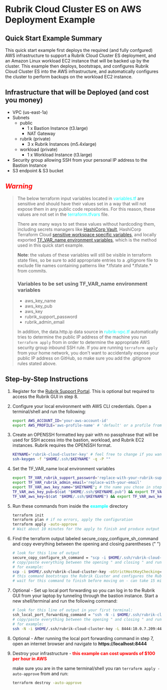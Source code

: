 # Rubrik Cloud Cluster ES on AWS Deployment Example

## Quick Start Example Summary

This quick start example first deploys the required (and fully confgured) AWS infrastructure to support a Rubrik Cloud Cluster ES deployment, and an Amazon Linux workload EC2 instance that will be backed up by the cluster. This example then deploys, bootstraps, and configures Rubrik Cloud Cluster ES into the AWS infrastructure, and automatically configures the cluster to perform backups on the workload EC2 instance.

## Infrastructure that will be Deployed (and cost you money)

- VPC (us-east-1a)
- Subnets
    - public
        - 1 x Bastion Instance (t3.large)
        - NAT Gateway
    - rubrik (private)
        - 3 x Rubrik Instances (m5.4xlarge)
    - workload (private)
        - 1 x Workload Instance (t3.large)
- Security group allowing SSH from your personal IP address to the Bastion Instance
- S3 endpoint & S3 bucket

## <font color="red">**_Warning_**</font>

> The below terraform input variables located in <font color="cyan">variables.tf</font>
> are sensitive and should have their values set in a way that will not expose them
> in any public code repositories. For this reason, these values are not set in the
> <font color="cyan">terraform.tfvars</font> file.
> 
> There are many ways to set these values without hardcoding them, including secrets managers
> like [HashiCorp Vault][vault], HashiCorp Terraform Cloud [sensitive workspace specific variables][tfcloud],
> and locally exported [TF_VAR_name environment variables][TF_VAR_], which is the method used in this quick start example.
>
> **Note**: the values of these variables will still be visible in terraform state files, so be sure to add appropriate
> entries to a .gitignore file to exclude file names containing patterns like *.tfstate and \*.tfstate.\* from commits.
> 
> ### Variables to be set using TF_VAR_name environment variables
> - aws_key_name
> - aws_key_pub
> - aws_key
> - rubrik_support_password
> - rubrik_admin_email
>
> In addition, the data.http.ip data source in <font color="cyan">rubrik-vpc.tf</font> automatically tries
> to determine the public IP address of the machine you run ```terraform apply``` from in order to determine
> the appropriate AWS security group inbound SSH rule. If you are running ```terraform apply``` from your
> home network, you don't want to accidentally expose your public IP address on GitHub, so make sure you
> add the .gitignore rules stated above.

## Step-by-Step Instructions

1. Register for the [Rubrik Support Portal][rubrik_support]. This is optional but required to access the Rubrik GUI in step 8.

2. Configure your local environment with AWS CLI credentials. Open a terminal/shell and run the following:

    ```sh
    export AWS_ACCOUNT_ID='your-aws-account-id'
    export AWS_PROFILE='aws-profile-name' # 'default' or a profile from $HOME/.aws/credentials or $HOME/.aws/config
    ```

3. Create an OPENSSH formatted key pair with no passphrase that will be used for SSH access into the bastion, workload, and Rubrik EC2 instances.
Rubrik requires the OPENSSH format.

    ```sh
    KEYNAME='rubrik-cloud-cluster-key' # feel free to change if you want
    ssh-keygen -f "$HOME/.ssh/$KEYNAME" -q -P ""
    ```

4. Set the TF_VAR_name local environment variables

    ```sh
    export TF_VAR_rubrik_support_password='replace-with-your-rubrik-support-portal-password'; # if you aren't registered, just run command as is
    export TF_VAR_rubrik_admin_email='replace-with-your-email'
    export TF_VAR_aws_key_name="$KEYNAME"; # the name you chose in step 3
    TF_VAR_aws_key_pub=$(cat "$HOME/.ssh/$KEYNAME.pub") && export TF_VAR_aws_key_pub;
    TF_VAR_aws_key=$(cat "$HOME/.ssh/$KEYNAME") && export TF_VAR_aws_key;
    ```

5. Run these commands from inside the <font color="cyan">**example**</font> directory

    ```sh
    terraform init
    terraform plan # if no errors, apply the configuration
    terraform apply -auto-approve
    # Wait about 10 minutes for the apply to finish and produce output
    ```

6. Find the terraform output labeled secure_copy_configure_sh_command and copy everything between the opening and closing parentheses (" ") 

    ```sh
    # look for this line of output
    secure_copy_configure_sh_command = "scp -i $HOME/.ssh/rubrik-cloud-cluster-key -oStrictHostKeyChecking=no ./configure.sh ec2-user@44.204.34.234:/home/ec2-user/ && ssh -i $HOME/.ssh/rubrik-cloud-cluster-key -oStrictHostKeyChecking=no ec2-user@44.204.34.234 ./configure.sh"
    # copy/paste everything between the opening " and closing " and run the command
    # for example:
    scp -i $HOME/.ssh/rubrik-cloud-cluster-key -oStrictHostKeyChecking=no ./configure.sh ec2-user@44.204.34.234:/home/ec2-user/ && ssh -i $HOME/.ssh/rubrik-cloud-cluster-key -oStrictHostKeyChecking=no ec2-user@44.204.34.234 ./configure.sh
    # this command bootstraps the Rubrik CLuster and configures the Rubrik Backup SLA to start taking backups of the workload instance
    # wait for this command to finish before moving on - can take 15 minutes or more
    ```

7. Optional - Set up local port forwarding so you can log in to the Rubrik GUI from your laptop by tunneling through the bastion instance. Start a new shell/terminal and run the following command:

    ```sh
    # look for this line of output in your first terminal:
    ssh_local_port_forwarding_command = "ssh -N -i $HOME/.ssh/rubrik-cloud-cluster-key -L 8444:10.0.7.209:443 -oStrictHostKeyChecking=no -p 22 ec2-user@44.204.34.234"
    # copy/paste everything between the opening " and closing " and run the command
    # for example:
    ssh -N -i $HOME/.ssh/rubrik-cloud-cluster-key -L 8444:10.0.7.209:443 -oStrictHostKeyChecking=no -p 22 ec2-user@44.204.34.234
    ```


8. Optional - After running the local port forwarding command in step 7, open an internet browser and navigate to **https://localhost:8444**

9. Destroy your infrastructure - **<font color="red">this example can cost upwards of $100 per hour in AWS</font>**

    make sure you are in the same terminal/shell you ran ```terraform apply -auto-approve``` from and run:

    ```sh
    terraform destroy -auto-approve
    ```


[rubrik_support]: <https://support.rubrik.com/s/>
[tfcloud]: <https://www.terraform.io/cloud-docs/workspaces/variables/managing-variables#workspace-specific-variables>
[vault]: <https://www.vaultproject.io/docs/what-is-vault>
[TF_VAR_]: <https://www.terraform.io/cli/config/environment-variables#tf_var_name>